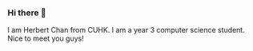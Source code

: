 ### Hi there 👋
 
I am Herbert Chan from CUHK.
I am a year 3 computer science student.
Nice to meet you guys!
